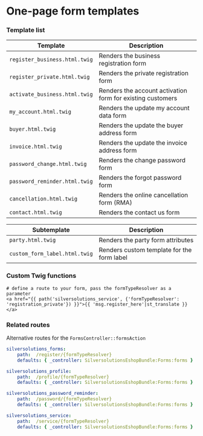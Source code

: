 # One-page form templates

### Template list

|Template|Description|
|--- |--- |
|`register_business.html.twig`|Renders the business registration form|
|`register_private.html.twig`|Renders the private registration form|
|`activate_business.html.twig`|Renders the account activation form for existing customers|
|`my_account.html.twig`|Renders the update my account data form|
|`buyer.html.twig`|Renders the update the buyer address form|
|`invoice.html.twig`|Renders the update the invoice address form|
|`password_change.html.twig`|Renders the change password form|
|`password_reminder.html.twig`|Renders the forgot password form|
|`cancellation.html.twig`|Renders the online cancellation form (RMA)|
|`contact.html.twig`|Renders the contact us form|

|Subtemplate|Description|
|--- |--- |
|`party.html.twig`|Renders the party form attributes|
|`custom_form_label.html.twig`|Renders custom template for the form label|

### Custom Twig functions

``` html+twig
# define a route to your form, pass the formTypeResolver as a parameter
<a href="{{ path('silversolutions_service', {'formTypeResolver': 'registration_private'}) }}">{{ 'msg.register_here'|st_translate }}</a>
```

### Related routes

Alternative routes for the `FormsController::formsAction`

``` yaml
silversolutions_forms:
    path:  /register/{formTypeResolver}
    defaults: { _controller: SilversolutionsEshopBundle:Forms:forms }

silversolutions_profile:
    path:  /profile/{formTypeResolver}
    defaults: { _controller: SilversolutionsEshopBundle:Forms:forms }

silversolutions_password_reminder:
    path:  /password/{formTypeResolver}
    defaults: { _controller: SilversolutionsEshopBundle:Forms:forms }

silversolutions_service:
    path:  /service/{formTypeResolver}
    defaults: { _controller: SilversolutionsEshopBundle:Forms:forms }
```
